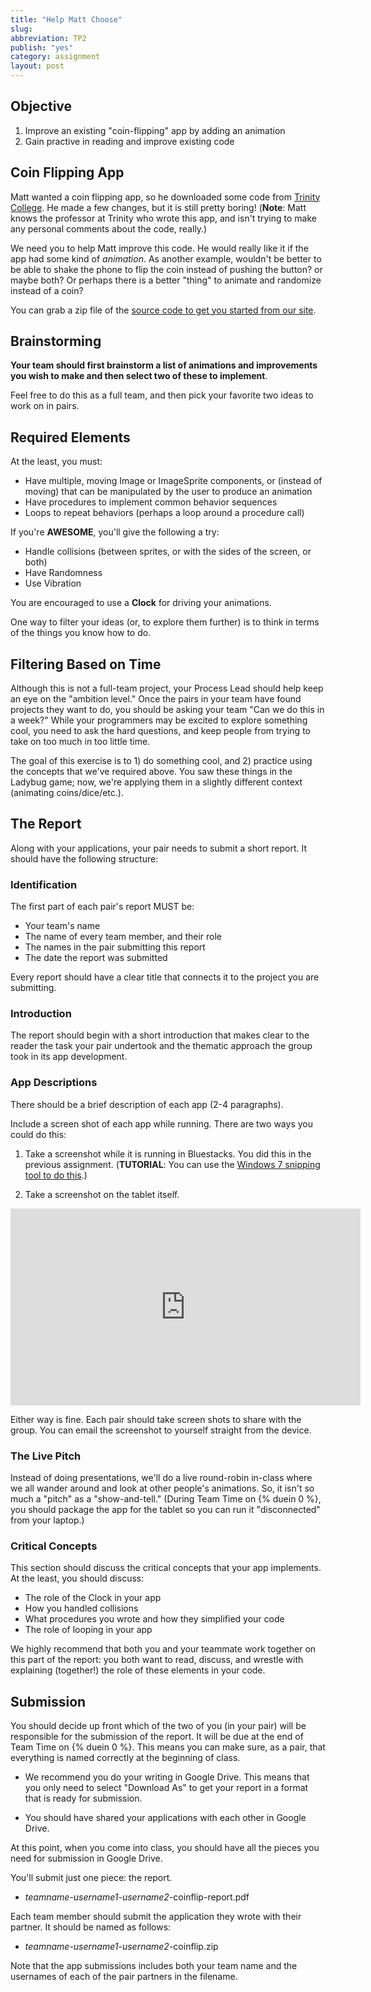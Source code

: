 ```yaml
---
title: "Help Matt Choose"
slug: 
abbreviation: TP2
publish: "yes"
category: assignment
layout: post
---
```


## Objective

1. Improve an existing "coin-flipping" app by adding an animation
1. Gain practive in reading and improve existing code

## Coin Flipping App

Matt wanted a coin flipping app, so he downloaded some code from [Trinity College](http://www.cs.trincoll.edu/~ram/cpsc110/tutorials/faircoin/hw-faircoin.html).  He made a few changes, but it is still pretty boring! (**Note**: Matt knows the professor at Trinity who wrote this app, and isn't trying to make any personal comments about the code, really.)

We need you to help Matt improve this code. He would really like it if the app had some kind of *animation*.  As another example, wouldn't be better to be able to shake the phone to flip the coin instead of pushing the button?  or maybe both? Or perhaps there is a better "thing" to animate and randomize instead of a coin?

You can grab a zip file of the [source code to get you started from our site]({{site.media}}/CoinFlipping.zip).

## Brainstorming

**Your team should first brainstorm a list of animations and improvements you wish to make and then select two of these to implement**. 

Feel free to do this as a full team, and then pick your favorite two ideas to work on in pairs.

## Required Elements 

At the least, you must:

* Have multiple, moving Image or ImageSprite components, or (instead of moving)  that can be manipulated by the user to produce an animation
* Have procedures to implement common behavior sequences
* Loops to repeat behaviors (perhaps a loop around a procedure call)

If you're **AWESOME**, you'll give the following a try:

* Handle collisions (between sprites, or with the sides of the screen, or both)
* Have Randomness
* Use Vibration

You are encouraged to use a **Clock** for driving your animations.

One way to filter your ideas (or, to explore them further) is to think in terms of the things you know how to do.

## Filtering Based on Time

Although this is not a full-team project, your Process Lead should help keep an eye on the "ambition level." Once the pairs in your team have found projects they want to do, you should be asking your team "Can we do this in a week?" While your programmers may be excited to explore something cool, you need to ask the hard questions, and keep people from trying to take on too much in too little time.

The goal of this exercise is to 1) do something cool, and 2) practice using the concepts that we've required above. You saw these things in the Ladybug game; now, we're applying them in a slightly different context (animating coins/dice/etc.).

## The Report

Along with your applications, your pair needs to submit a short report. It should have the following structure:

### Identification

The first part of each pair's report MUST be:

* Your team's name
* The name of every team member, and their role
* The names in the pair submitting this report
* The date the report was submitted

Every report should have a clear title that connects it to the project you are submitting.

### Introduction

The report should begin with a short introduction that makes clear to the reader the task your pair undertook and the thematic approach the group took in its app development.

### App Descriptions

There should be a brief description of each app (2-4 paragraphs). 

Include a screen shot of each app while running. There are two ways you could do this:

1. Take a screenshot while it is running in Bluestacks. You did this in the previous assignment. (**TUTORIAL**: You can use the [Windows 7 snipping tool to do this](http://www.youtube.com/watch?v=wmR7k65gtM4).)

1. Take a screenshot on the tablet itself. 

<div align="center">
<iframe width="560" height="315" src="http://www.youtube.com/embed/SN2oZ7ywFNY" frameborder="0" allowfullscreen></iframe>
</div>

Either way is fine. Each pair should take screen shots to share with the group. You can email the screenshot to yourself straight from the device.

### The Live Pitch

Instead of doing presentations, we'll do a live round-robin in-class where we all wander around and look at other people's animations. So, it isn't so much a "pitch" as a "show-and-tell." (During Team Time on {% duein 0 %}, you should package the app for the tablet so you can run it "disconnected" from your laptop.)

### Critical Concepts

This section should discuss the critical concepts that your app implements. At the least, you should discuss:

* The role of the Clock in your app
* How you handled collisions
* What procedures you wrote and how they simplified your code
* The role of looping in your app

We highly recommend that both you and your teammate work together on this part of the report: you both want to read, discuss, and wrestle with explaining (together!) the role of these elements in your code.

## Submission

You should decide up front which of the two of you (in your pair) will be responsible for the submission of the report. It will be due at the end of Team Time on {% duein 0 %}. This means you can make sure, as a pair, that everything is named correctly at the beginning of class. 

* We recommend you do your writing in Google Drive. This means that you only need to select "Download As" to get your report in a format that is ready for submission.

* You should have shared your applications with each other in Google Drive. 

At this point, when you come into class, you should have all the pieces you need for submission in Google Drive.

You'll submit just one piece: the report.

* *teamname*-*username1*-*username2*-coinflip-report.pdf <br/>

Each team member should submit the application they wrote with their partner. It should be named as follows:

* *teamname*-*username1*-*username2*-coinflip.zip <br/>

Note that the app submissions includes both your team name and the usernames of each of the pair partners in the filename.


